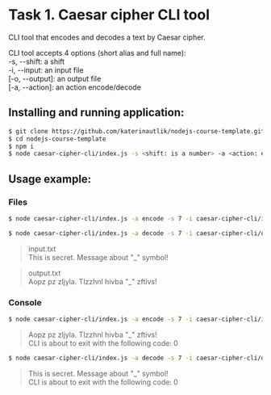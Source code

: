 # Task 1. Caesar cipher CLI tool

CLI tool that encodes and decodes a text by Caesar cipher.

CLI tool accepts 4 options (short alias and full name):  
-s, --shift: a shift  
-i, --input: an input file  
[-o, --output]: an output file  
[-a, --action]: an action encode/decode

## Installing and running application:
```bash
$ git clone https://github.com/katerinautlik/nodejs-course-template.git
$ cd nodejs-course-template
$ npm i
$ node caesar-cipher-cli/index.js -s <shift: is a number> -a <action: encode || decode> [-i <string: file name>] [-o <string: file name>]
```

## Usage example:
### Files
```bash
$ node caesar-cipher-cli/index.js -a encode -s 7 -i caesar-cipher-cli/input.txt -o caesar-cipher-cli/output.txt
```
```bash
$ node caesar-cipher-cli/index.js -a decode -s 7 -i caesar-cipher-cli/output.txt -o caesar-cipher-cli/input.txt
```

> input.txt  
> This is secret. Message about "_" symbol!

> output.txt  
> Aopz pz zljyla. Tlzzhnl hivba "_" zftivs!

### Console
```bash
$ node caesar-cipher-cli/index.js -a encode -s 7 -i caesar-cipher-cli/input.txt
```
> Aopz pz zljyla. Tlzzhnl hivba "_" zftivs!  
  CLI is about to exit with the following code: 0
```bash
$ node caesar-cipher-cli/index.js -a decode -s 7 -i caesar-cipher-cli/output.txt
```
> This is secret. Message about "_" symbol!  
  CLI is about to exit with the following code: 0
